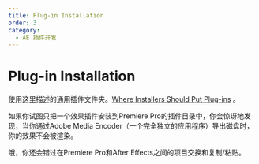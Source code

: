```yaml
---
title: Plug-in Installation
order: 3
category:
  - AE 插件开发
---
```


# Plug-in Installation

使用这里描述的通用插件文件夹。[Where Installers Should Put Plug-ins](.../intro/where-installers-should-put-plug-ins.html) 。

如果你试图只把一个效果插件安装到Premiere Pro的插件目录中，你会惊讶地发现，当你通过Adobe Media Encoder（一个完全独立的应用程序）导出磁盘时，你的效果不会被渲染。

哦，你还会错过在Premiere Pro和After Effects之间的项目交换和复制/粘贴。